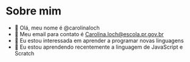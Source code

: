 # Sobre mim
 
- 👋 Olá, meu nome é @carolinaloch
- 👀 Meu email para contato é Carolina.loch@escola.pr.gov.br
- 🌱 Eu estou interessada em aprender a programar novas linguagens 
- 💞️ Eu estou aprendendo recentemente a linguagem de JavaScript e Scratch
